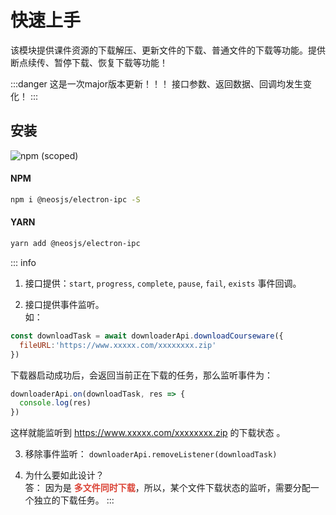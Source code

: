 # 快速上手 <BadgeTip text="v 3.x.x" type="danger"></BadgeTip>

该模块提供课件资源的下载解压、更新文件的下载、普通文件的下载等功能。提供断点续传、暂停下载、恢复下载等功能！

:::danger
这是一次major版本更新！！！ 接口参数、返回数据、回调均发生变化！
:::

## 安装 

![npm (scoped)](https://img.shields.io/npm/v/@neosjs/electron-ipc)

#### NPM
```sh
npm i @neosjs/electron-ipc -S
```
#### YARN
```sh
yarn add @neosjs/electron-ipc
```

::: info
1. 接口提供：`start`, `progress`, `complete`, `pause`, `fail`, `exists` 事件回调。  

2. 接口提供事件监听。  
如：  
```js
const downloadTask = await downloaderApi.downloadCourseware({
  fileURL:'https://www.xxxxx.com/xxxxxxxx.zip'
})
```

下载器启动成功后，会返回当前正在下载的任务，那么监听事件为：
```js
downloaderApi.on(downloadTask, res => {
  console.log(res)
})
```
这样就能监听到 https://www.xxxxx.com/xxxxxxxx.zip 的下载状态 。

3. 移除事件监听： `downloaderApi.removeListener(downloadTask)`

4. 为什么要如此设计？  
答： 因为是 <font color="#db4437">**多文件同时下载**</font>，所以，某个文件下载状态的监听，需要分配一个独立的下载任务。
:::
